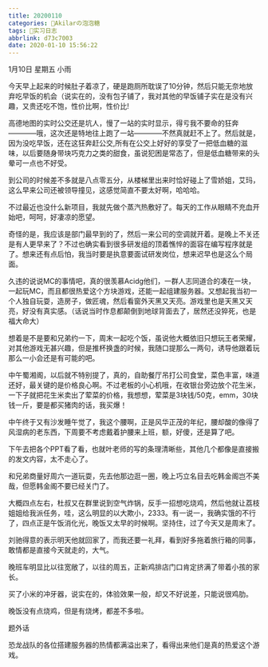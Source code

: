 ```yaml
---
title: 20200110
categories: 🍬Akilarの泡泡糖
tags: 💼实习日志
abbrlink: d73c7003
date: 2020-01-10 15:56:22
---
```

1月10日 星期五 小雨

今天早上起来的时候肚子着凉了，硬是跑厕所耽误了10分钟，然后只能无奈地放弃吃早饭的机会（说实在的，没有包子铺了，我对其他的早饭铺子实在是没有兴趣，又贵还吃不饱，性价比啊，性价比!

高德地图的实时公交还是坑人，慢了一站的实时显示，得亏我不要命的狂奔————哦，这次还是特地往上跑了一站————不然真就赶不上了。然后就是，因为没吃早饭，还在这狂奔赶公交,所有在公交上好好的享受了一把低血糖的滋味，以后要随身带块巧克力之类的甜食，虽说犯困是常态了，但是低血糖带来的头晕可一点也不好受。

到公司的时候差不多就是八点零五分，从楼梯里出来时恰好碰上了雪娇姐，艾玛，这么早来公司还被领导撞见，这感觉简直不要太好啊，哈哈哈。

不过最近也没什么新项目，我就先做个蒸汽热敷好了。每天的工作从眼睛不充血开始吧，呵呵，好凄凉的愿望。

奇怪的是，我应该是部门最早到的了，然后一来公司的空调就开着。是晚上不关还是有人更早来了？不过也确实看到很多研发组的顶着憔悴的面容在编写程序就是了。想来还有点后怕，我当时要是执意要面试研发岗位，想来迟早也是这么个局面。

久违的说说MC的事情吧，真的很羡慕Acidg他们，一群人志同道合的凑在一块，一起玩MC，而且都很热爱这个方块游戏，还能一起组建服务器。又想起我当初一个人独自玩耍，造房子，做匠魂，然后看窗外天黑又天亮。游戏里也是天黑又天亮，好没有真实感。（话说当时作息都颠倒到地球背面去了，居然还没猝死，也是福大命大）

想着是不是要和兄弟约一下，周末一起吃个饭，虽说他大概依旧只想玩王者荣耀，对其他游戏无甚兴趣，但是推杯换盏的时候，我随口提那么一两句，诱导他跟着玩那么一小会还是有可能的吧。

中午蜀湘阁，以后就不特别提了，真的，自助餐厅吊打公司食堂，菜色丰富，味道还好，最关键的是价格良心啊。不过老板的小心机哦，在收银台旁边放个花生米，一下子就把花生米卖出了荤菜的价格，我想想，荤菜是3块钱/50克，emm，30块钱一斤，要是都买猪肉的话，我买爆！

中午终于又有沙发睡午觉了，我这个腰啊，正是风华正茂的年纪，腰却酸的像得了风湿病的老东西，下周要不考虑戴着护腰来上班，额，好傻，还是算了吧。

下午去把各个PPT看了看，也就叶老师的写的条理清晰些，其他几个都像是直接搬的发文内容，太不走心了。

和兄弟商量好周六一道玩耍，先去他那边逛一圈，晚上巧立名目去吃韩金阁岂不美哉，但愿韩金阁不要已经关门了。

大概四点左右，杜叔又在群里说到空气炸锅，反手一招想吃烧鸡，然后他就让荔枝姐姐给我派任务，哇，这么明显的以大欺小，2333。有一说一，我确实饿的不行了，四点正是午饭消化光，晚饭又太早的时候啊。坚持住，过了今天又是周末了。

刘驰得意的表示明天他就回家了，而我还要一礼拜，看到好多拖着旅行箱的同事，敢情都是直接今天就走的，大气。

晚班车明显比以往宽敞了，以往的周五，正新鸡排店门口肯定挤满了带着小孩的家长。

买了小米的冲牙器，说实在的，体验效果一般，却又不好说差，只能说很鸡肋。

晚饭没有点烧鸡，但是有烧烤，都差不多啦。

题外话

恐龙战队的各位搭建服务器的热情都满溢出来了，看得出来他们是真的热爱这个游戏。
